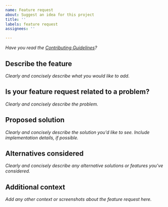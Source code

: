 ```yaml
---
name: Feature request
about: Suggest an idea for this project
title: ''
labels: feature request
assignees: ''

---
```


*Have you read the [Contributing Guidelines](https://github.com/jessesquires/.github/blob/master/CONTRIBUTING.md)?*

## Describe the feature
*Clearly and concisely describe what you would like to add.*

## Is your feature request related to a problem? 
*Clearly and concisely describe the problem.*

## Proposed solution
*Clearly and concisely describe the solution you'd like to see. Include implementation details, if possible.*

## Alternatives considered
*Clearly and concisely describe any alternative solutions or features you've considered.*

## Additional context
*Add any other context or screenshots about the feature request here.*
